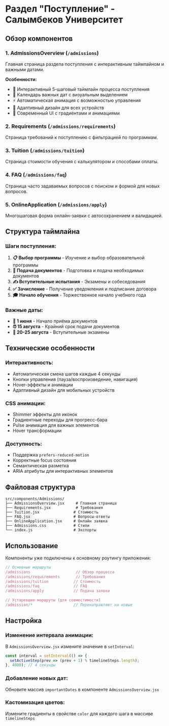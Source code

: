 # Раздел "Поступление" - Салымбеков Университет

## Обзор компонентов

### 1. AdmissionsOverview (`/admissions`)
Главная страница раздела поступления с интерактивным таймлайном и важными датами.

**Особенности:**
- 🎯 Интерактивный 5-шаговый таймлайн процесса поступления
- 📅 Календарь важных дат с визуальным выделением
- ⚡ Автоматическая анимация с возможностью управления
- 📱 Адаптивный дизайн для всех устройств
- 🎨 Современный UI с градиентами и анимациями

### 2. Requirements (`/admissions/requirements`)
Страница требований к поступлению с фильтрацией по программам.

### 3. Tuition (`/admissions/tuition`)
Страница стоимости обучения с калькулятором и способами оплаты.

### 4. FAQ (`/admissions/faq`)
Страница часто задаваемых вопросов с поиском и формой для новых вопросов.

### 5. OnlineApplication (`/admissions/apply`)
Многошаговая форма онлайн-заявки с автосохранением и валидацией.

## Структура таймлайна

### Шаги поступления:
1. **📋 Выбор программы** - Изучение и выбор образовательной программы
2. **📄 Подача документов** - Подготовка и подача необходимых документов
3. **✍️ Вступительные испытания** - Экзамены и собеседования
4. **✅ Зачисление** - Получение уведомления и подписание договора
5. **🎓 Начало обучения** - Торжественное начало учебного года

### Важные даты:
- **📅 1 июня** - Начало приёма документов
- **⏰ 15 августа** - Крайний срок подачи документов  
- **📝 20-25 августа** - Вступительные экзамены

## Технические особенности

### Интерактивность:
- Автоматическая смена шагов каждые 4 секунды
- Кнопки управления (пауза/воспроизведение, навигация)
- Hover-эффекты и анимации
- Адаптивный дизайн для мобильных устройств

### CSS анимации:
- Shimmer эффекты для иконок
- Градиентные переходы для прогресс-бара
- Pulse анимация для важных элементов
- Hover трансформации

### Доступность:
- Поддержка `prefers-reduced-motion`
- Корректные focus состояния
- Семантическая разметка
- ARIA атрибуты для интерактивных элементов

## Файловая структура

```
src/components/Admissions/
├── AdmissionsOverview.jsx     # Главная страница
├── Requirements.jsx           # Требования
├── Tuition.jsx               # Стоимость
├── FAQ.jsx                   # Вопросы-ответы
├── OnlineApplication.jsx     # Онлайн заявка
├── Admissions.css            # Стили
└── index.js                  # Экспорты
```

## Использование

Компоненты уже подключены к основному роутингу приложения:

```jsx
// Основные маршруты
/admissions                    // Обзор процесса
/admissions/requirements       // Требования
/admissions/tuition           // Стоимость
/admissions/faq               // FAQ
/admissions/apply             // Подача заявки

// Устаревшие маршруты (для совместимости)
/admission/*                  // Перенаправляют на новые
```

## Настройка

### Изменение интервала анимации:
В `AdmissionsOverview.jsx` измените значение в `setInterval`:
```jsx
const interval = setInterval(() => {
  setActiveStep(prev => (prev + 1) % timelineSteps.length);
}, 4000); // 4 секунды
```

### Добавление новых дат:
Обновите массив `importantDates` в компоненте `AdmissionsOverview.jsx`

### Кастомизация цветов:
Измените градиенты в свойстве `color` для каждого шага в массиве `timelineSteps`
